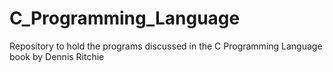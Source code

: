 # C_Programming_Language
Repository to hold the programs discussed in the C Programming Language book by Dennis Ritchie
